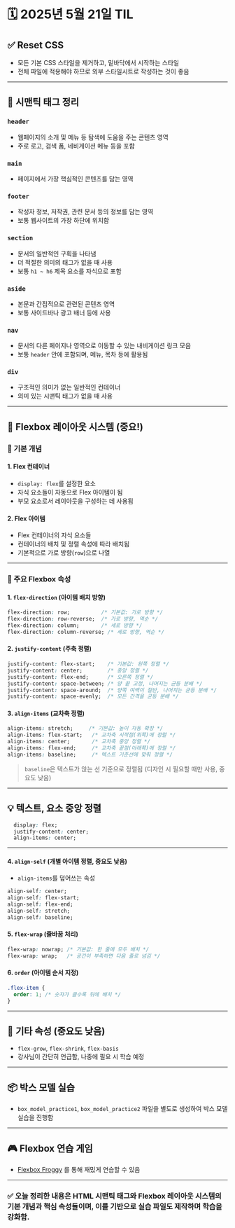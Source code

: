 # 🗓️ 2025년 5월 21일 TIL

## ✅ Reset CSS

* 모든 기본 CSS 스타일을 제거하고, 밑바닥에서 시작하는 스타일
* 전체 파일에 적용해야 하므로 외부 스타일시트로 작성하는 것이 좋음

---

## 🧱 시맨틱 태그 정리

### `header`

* 웹페이지의 소개 및 메뉴 등 탐색에 도움을 주는 콘텐츠 영역
* 주로 로고, 검색 폼, 네비게이션 메뉴 등을 포함

### `main`

* 페이지에서 가장 핵심적인 콘텐츠를 담는 영역

### `footer`

* 작성자 정보, 저작권, 관련 문서 등의 정보를 담는 영역
* 보통 웹사이트의 가장 하단에 위치함

### `section`

* 문서의 일반적인 구획을 나타냄
* 더 적절한 의미의 태그가 없을 때 사용
* 보통 `h1 ~ h6` 제목 요소를 자식으로 포함

### `aside`

* 본문과 간접적으로 관련된 콘텐츠 영역
* 보통 사이드바나 광고 배너 등에 사용

### `nav`

* 문서의 다른 페이지나 영역으로 이동할 수 있는 내비게이션 링크 모음
* 보통 `header` 안에 포함되며, 메뉴, 목차 등에 활용됨

### `div`

* 구조적인 의미가 없는 일반적인 컨테이너
* 의미 있는 시맨틱 태그가 없을 때 사용

---

## 🧭 Flexbox 레이아웃 시스템 (중요!)

### 🔹 기본 개념

#### 1. Flex 컨테이너

* `display: flex`를 설정한 요소
* 자식 요소들이 자동으로 Flex 아이템이 됨
* 부모 요소로서 레이아웃을 구성하는 데 사용됨

#### 2. Flex 아이템

* Flex 컨테이너의 자식 요소들
* 컨테이너의 배치 및 정렬 속성에 따라 배치됨
* 기본적으로 가로 방향(`row`)으로 나열

---

### 🔸 주요 Flexbox 속성

#### 1. `flex-direction` (아이템 배치 방향)

```css
flex-direction: row;          /* 기본값: 가로 방향 */
flex-direction: row-reverse;  /* 가로 방향, 역순 */
flex-direction: column;       /* 세로 방향 */
flex-direction: column-reverse; /* 세로 방향, 역순 */
```

#### 2. `justify-content` (주축 정렬)

```css
justify-content: flex-start;    /* 기본값: 왼쪽 정렬 */
justify-content: center;        /* 중앙 정렬 */
justify-content: flex-end;      /* 오른쪽 정렬 */
justify-content: space-between; /* 양 끝 고정, 나머지는 균등 분배 */
justify-content: space-around;  /* 양쪽 여백이 절반, 나머지는 균등 분배 */
justify-content: space-evenly;  /* 모든 간격을 균등 분배 */
```

#### 3. `align-items` (교차축 정렬)

```css
align-items: stretch;     /* 기본값: 높이 자동 확장 */
align-items: flex-start;   /* 교차축 시작점(위쪽)에 정렬 */
align-items: center;       /* 교차축 중앙 정렬 */
align-items: flex-end;     /* 교차축 끝점(아래쪽)에 정렬 */
align-items: baseline;     /* 텍스트 기준선에 맞춰 정렬 */
```

> `baseline`은 텍스트가 앉는 선 기준으로 정렬됨 (디자인 시 필요할 때만 사용, 중요도 낮음)

---

## 💡 텍스트, 요소 중앙 정렬
```css
  display: flex;
  justify-content: center;
  align-items: center;
```

---

#### 4. `align-self` (개별 아이템 정렬, 중요도 낮음) 

* `align-items`를 덮어쓰는 속성

```css
align-self: center;
align-self: flex-start;
align-self: flex-end;
align-self: stretch;
align-self: baseline;
```

#### 5. `flex-wrap` (줄바꿈 처리)

```css
flex-wrap: nowrap; /* 기본값: 한 줄에 모두 배치 */
flex-wrap: wrap;   /* 공간이 부족하면 다음 줄로 넘김 */
```

#### 6. `order` (아이템 순서 지정)

```css
.flex-item {
  order: 1; /* 숫자가 클수록 뒤에 배치 */
}
```

---

## 🔻 기타 속성 (중요도 낮음)

* `flex-grow`, `flex-shrink`, `flex-basis`
* 강사님이 간단히 언급함, 나중에 필요 시 학습 예정

---

## 📦 박스 모델 실습

* `box_model_practice1`, `box_model_practice2` 파일을 별도로 생성하여 박스 모델 실습을 진행함

---

## 🎮 Flexbox 연습 게임

* [Flexbox Froggy](https://flexboxfroggy.com/#ko) 를 통해 재밌게 연습할 수 있음

---

### ✅ 오늘 정리한 내용은 HTML 시맨틱 태그와 Flexbox 레이아웃 시스템의 기본 개념과 핵심 속성들이며, 이를 기반으로 실습 파일도 제작하며 학습을 강화함.
